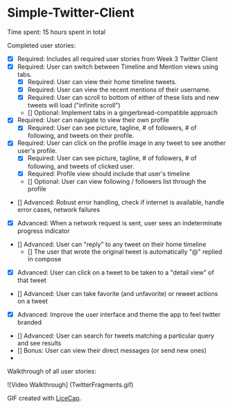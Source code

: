Simple-Twitter-Client
===============

Time spent: 15 hours spent in total

Completed user stories:

 * [x] Required: Includes all required user stories from Week 3 Twitter Client
 * [x] Required: User can switch between Timeline and Mention views using tabs.
   * [x] Required: User can view their home timeline tweets.
   * [x] Required: User can view the recent mentions of their username.
   * [x] Required: User can scroll to bottom of either of these lists and new tweets will load ("infinite scroll")
   * [] Optional: Implement tabs in a gingerbread-compatible approach
 * [x] Required: User can navigate to view their own profile
   * [x] Required: User can see picture, tagline, # of followers, # of following, and tweets on their profile.
 * [x] Required: User can click on the profile image in any tweet to see another user's profile.
   * [x] Required: User can see picture, tagline, # of followers, # of following, and tweets of clicked user.
   * [x] Required: Profile view should include that user's timeline
   * [] Optional: User can view following / followers list through the profile
 * [] Advanced: Robust error handling, check if internet is available, handle error cases, network failures
 * [x] Advanced: When a network request is sent, user sees an indeterminate progress indicator
 * [] Advanced: User can "reply" to any tweet on their home timeline
   * [] The user that wrote the original tweet is automatically "@" replied in compose
 * [x] Advanced: User can click on a tweet to be taken to a "detail view" of that tweet
 * [] Advanced: User can take favorite (and unfavorite) or reweet actions on a tweet
 * [x] Advanced: Improve the user interface and theme the app to feel twitter branded
 * [] Advanced: User can search for tweets matching a particular query and see results
 * [] Bonus: User can view their direct messages (or send new ones)
 * 
Walkthrough of all user stories:

![Video Walkthrough] 
(TwitterFragments.gif)

GIF created with [LiceCap](http://www.cockos.com/licecap/).

